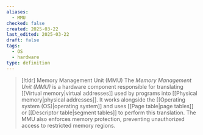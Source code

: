 ```yaml
---
aliases:
  - MMU
checked: false
created: 2025-03-22
last_edited: 2025-03-22
draft: false
tags:
  - OS
  - hardware
type: definition
---
```

>[!tldr] Memory Management Unit (MMU)
>The _Memory Management Unit (MMU)_ is a hardware component responsible for translating [[Virtual memory|virtual addresses]] used by programs into [[Physical memory|physical addresses]]. It works alongside the [[Operating system (OS)|operating system]] and uses [[Page table|page tables]] or [[Descriptor table|segment tables]] to perform this translation. The MMU also enforces memory protection, preventing unauthorized access to restricted memory regions.
